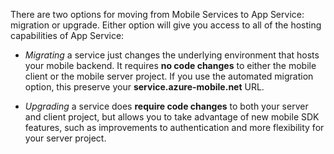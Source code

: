 There are two options for moving from Mobile Services to App Service: migration or upgrade. Either option will give you access to all of the hosting capabilities of App Service:

- *Migrating* a service just changes the underlying environment that hosts your mobile backend. It requires **no code changes** to either the mobile client or the mobile server project. If you use the automated migration option, this preserve your **service.azure-mobile.net** URL. 

- *Upgrading* a service does **require code changes** to both your server and client project, but allows you to take advantage of new mobile SDK features, such as improvements to authentication and more flexibility for your server project. 
